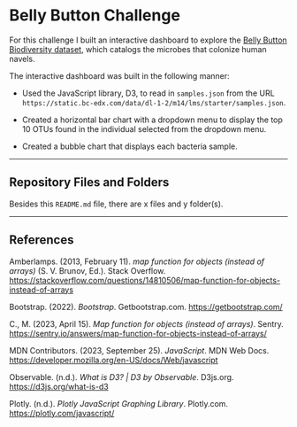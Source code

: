 # Belly Button Challenge

For this challenge I built an interactive dashboard to explore the [Belly Button Biodiversity dataset](https://robdunnlab.com/projects/belly-button-biodiversity/), which catalogs the microbes that colonize human navels.

The interactive dashboard was built in the following manner:

- Used the JavaScript library, D3, to read in `samples.json` from the URL `https://static.bc-edx.com/data/dl-1-2/m14/lms/starter/samples.json`.

- Created a horizontal bar chart with a dropdown menu to display the top 10 OTUs found in the individual selected from the dropdown menu.

- Created a bubble chart that displays each bacteria sample.

---

## **Repository Files and Folders**

Besides this `README.md` file, there are x files and y folder(s).

---

## **References**

Amberlamps. (2013, February 11). *map function for objects (instead of arrays)* (S. V. Brunov, Ed.). Stack Overflow. <https://stackoverflow.com/questions/14810506/map-function-for-objects-instead-of-arrays>

Bootstrap. (2022). *Bootstrap*. Getbootstrap.com. <https://getbootstrap.com/>

C., M. (2023, April 15). *Map function for objects (instead of arrays)*. Sentry. <https://sentry.io/answers/map-function-for-objects-instead-of-arrays/>

MDN Contributors. (2023, September 25). *JavaScript*. MDN Web Docs. <https://developer.mozilla.org/en-US/docs/Web/javascript>

Observable. (n.d.). *What is D3? | D3 by Observable*. D3js.org. <https://d3js.org/what-is-d3>

Plotly. (n.d.). *Plotly JavaScript Graphing Library*. Plotly.com. <https://plotly.com/javascript/>
